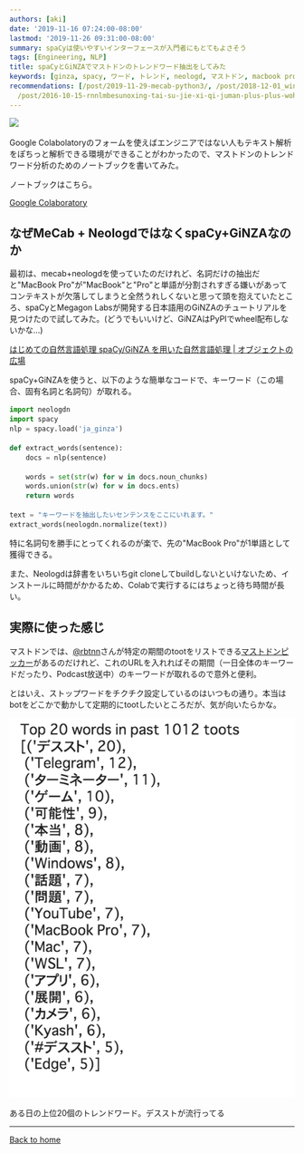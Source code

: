 ```yaml
---
authors: [aki]
date: '2019-11-16 07:24:00-08:00'
lastmod: '2019-11-26 09:31:00-08:00'
summary: spaCyは使いやすいインターフェースが入門者にもとてもよさそう
tags: [Engineering, NLP]
title: spaCyとGiNZAでマストドンのトレンドワード抽出をしてみた
keywords: [ginza, spacy, ワード, トレンド, neologd, マストドン, macbook pro, ノートブック, 自然言語処理, 解析]
recommendations: [/post/2019-11-29-mecab-python3/, /post/2018-12-01_windows-64bit-mecab--kytea-------2018-b283b6c7b33c/,
  /post/2016-10-15-rnnlmbesunoxing-tai-su-jie-xi-qi-juman-plus-plus-wohomebrewdeinsutorudekiruyounisita/]
---
```


![](https://images.unsplash.com/photo-1531730194970-f4d4bfd6475d?ixlib=rb-1.2.1&q=85&fm=jpg&crop=entropy&cs=srgb)

Google Colabolatoryのフォームを使えばエンジニアではない人もテキスト解析をぽちっと解析できる環境ができることがわかったので、マストドンのトレンドワード分析のためのノートブックを書いてみた。

ノートブックはこちら。

[Google Colaboratory](https://colab.research.google.com/drive/1kWvx8pIVPc6D6TyAwHWjk7nnZolX4VrU#scrollTo=F52dqFS5Luaq)

## なぜMeCab + NeologdではなくspaCy+GiNZAなのか

最初は、mecab+neologdを使っていたのだけれど、名詞だけの抽出だと"MacBook Pro"が"MacBook"と"Pro"と単語が分割されすぎる嫌いがあってコンテキストが欠落してしまうと全然うれしくないと思って頭を抱えていたところ、spaCyとMegagon Labsが開発する日本語用のGiNZAのチュートリアルを見つけたので試してみた。(どうでもいいけど、GiNZAはPyPIでwheel配布しないかな…)

[はじめての自然言語処理 spaCy/GiNZA を用いた自然言語処理 | オブジェクトの広場](https://www.ogis-ri.co.jp/otc/hiroba/technical/similar-document-search/part4.html)

spaCy+GiNZAを使うと、以下のような簡単なコードで、キーワード（この場合、固有名詞と名詞句）が取れる。

```python
import neologdn
import spacy
nlp = spacy.load('ja_ginza')

def extract_words(sentence):
    docs = nlp(sentence)
		
    words = set(str(w) for w in docs.noun_chunks)
    words.union(str(w) for w in docs.ents)
    return words

text = "キーワードを抽出したいセンテンスをここにいれます。"
extract_words(neologdn.normalize(text))
```

特に名詞句を勝手にとってくれるのが楽で、先の"MacBook Pro"が1単語として獲得できる。

また、Neologdは辞書をいちいちgit cloneしてbuildしないといけないため、インストールに時間がかかるため、Colabで実行するにはちょっと待ち時間が長い。

## 実際に使った感じ

マストドンでは、[@rbtnn](https://mstdn.guru/@rbtnn)さんが特定の期間のtootをリストできる[マストドンピッカー](https://rbtnn.github.io/mstdn-picker/)があるのだけれど、これのURLを入れればその期間（一日全体のキーワードだったり、Podcast放送中）のキーワードが取れるので意外と便利。

とはいえ、ストップワードをチクチク設定しているのはいつもの通り。本当はbotをどこかで動かして定期的にtootしたいところだが、気が向いたらかな。

![ある日の上位20個のトレンドワード。デスストが流行ってる](Untitled.png)

ある日の上位20個のトレンドワード。デスストが流行ってる

---

[Back to home](https://memo.chezo.uno/)
